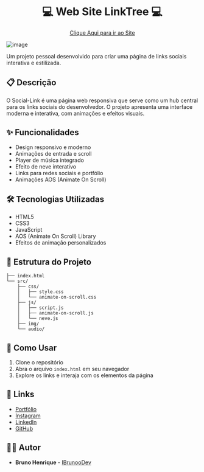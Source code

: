 ### <h1 align="center"> :computer: Web Site LinkTree :computer:</h1>

<p align="center">
 <a href="https://iibrunoodev.netlify.app/">Clique Aqui para ir ao Site</a><br/>
</p>

![image](https://github.com/user-attachments/assets/9b6c05b4-3132-4c65-84d4-95dce8e4531c)



Um projeto pessoal desenvolvido para criar uma página de links sociais interativa e estilizada.

## 📋 Descrição

O Social-Link é uma página web responsiva que serve como um hub central para os links sociais do desenvolvedor. O projeto apresenta uma interface moderna e interativa, com animações e efeitos visuais.

## ✨ Funcionalidades

- Design responsivo e moderno
- Animações de entrada e scroll
- Player de música integrado
- Efeito de neve interativo
- Links para redes sociais e portfólio
- Animações AOS (Animate On Scroll)

## 🛠️ Tecnologias Utilizadas

- HTML5
- CSS3
- JavaScript
- AOS (Animate On Scroll) Library
- Efeitos de animação personalizados

## 📁 Estrutura do Projeto

```
├── index.html
└── src/
    ├── css/
    │   ├── style.css
    │   └── animate-on-scroll.css
    ├── js/
    │   ├── script.js
    │   ├── animate-on-scroll.js
    │   └── neve.js
    ├── img/
    └── audio/
```

## 🚀 Como Usar

1. Clone o repositório
2. Abra o arquivo `index.html` em seu navegador
3. Explore os links e interaja com os elementos da página

## 🔗 Links

- [Portfólio](https://ibrunoodev.netlify.app/)
- [Instagram](https://www.instagram.com/IBrunooDev/)
- [LinkedIn](https://www.linkedin.com/in/brunocarus/)
- [GitHub](https://github.com/IBrunooDev)

## 👨‍💻 Autor

- **Bruno Henrique** - [IBrunooDev](https://github.com/IBrunooDev)
